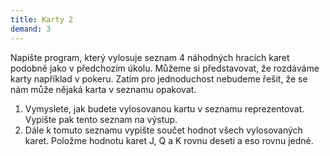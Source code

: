 ```yaml
---
title: Karty 2
demand: 3
---
```


Napište program, který vylosuje seznam 4 náhodných hracích karet podobně jako v předchozím úkolu. Můžeme si představovat, že rozdáváme karty například v pokeru. Zatím pro jednoduchost nebudeme řešit, že se nám může nějaká karta v seznamu opakovat.

1. Vymyslete, jak budete vylosovanou kartu v seznamu reprezentovat. Vypište pak tento seznam na výstup.
1. Dále k tomuto seznamu vypište součet hodnot všech vylosovaných karet. Položme hodnotu karet J, Q a K rovnu deseti a eso rovnu jedné.
